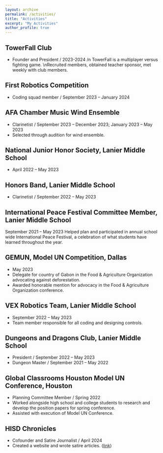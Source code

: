 ```yaml
---
layout: archive
permalink: /activities/
title: "Activities"
excerpt: "My Activities"
author_profile: true 
---
```


## TowerFall Club
- Founder and President / 2023-2024 /n TowerFall is a multiplayer versus fighting game. \nRecruited members, obtained teacher sponsor, met weekly with club members.

## First Robotics Competition
- Coding squad member / September 2023 – January 2024

## AFA Chamber Music Wind Ensemble
- Clarinetist / September 2023 – December 2023; January 2023 – May 2023
- Selected through audition for wind ensemble.

## National Junior Honor Society, Lanier Middle School
- April 2022 – May 2023

## Honors Band, Lanier Middle School
- Clarinetist / September 2022 – May 2023

## International Peace Festival Committee Member, Lanier Middle School
September 2021 – May 2023
Helped plan and participated in annual school wide International Peace Festival, a celebration of what students have learned throughout the year.

## GEMUN, Model UN Competition, Dallas
- May 2023
- Delegate for country of Gabon in the Food & Agriculture Organization advocating against deforestation.
- Awarded honorable mention for advocacy in the Food & Agriculture Organization conference.

## VEX Robotics Team, Lanier Middle School
- September 2022 – May 2023
- Team member responsible for all coding and designing controls.

## Dungeons and Dragons Club, Lanier Middle School
- President / September 2022 – May 2023
- Dungeon Master / September 2021 – May 2022

## Global Classrooms Houston Model UN Conference, Houston
- Planning Committee Member / Spring 2022
- Worked alongside high school and college students to research and develop the position papers for spring conference.
- Assisted with execution of Model UN Conference.

## HISD Chronicles
- Cofounder and Satire Journalist / April 2024
- Created a website and wrote satire articles. ([link](https://s1827317.wixsite.com/the-hisd-chronicles))
